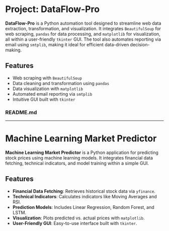 # Project: DataFlow-Pro

**DataFlow-Pro** is a Python automation tool designed to streamline web data extraction, transformation, and visualization. It integrates `BeautifulSoup` for web scraping, `pandas` for data processing, and `matplotlib` for visualization, all within a user-friendly `tkinter` GUI. The tool also automates reporting via email using `smtplib`, making it ideal for efficient data-driven decision-making.

## Features

- Web scraping with `BeautifulSoup`
- Data cleaning and transformation using `pandas`
- Data visualization with `matplotlib`
- Automated email reporting via `smtplib`
- Intuitive GUI built with `tkinter`


### README.md

---

# Machine Learning Market Predictor

**Machine Learning Market Predictor** is a Python application for predicting stock prices using machine learning models. It integrates financial data fetching, technical indicators, and model training within a simple GUI.

## Features

- **Financial Data Fetching**: Retrieves historical stock data via `yfinance`.
- **Technical Indicators**: Calculates indicators like Moving Averages and RSI.
- **Prediction Models**: Includes Linear Regression, Random Forest, and LSTM.
- **Visualization**: Plots predicted vs. actual prices with `matplotlib`.
- **User-Friendly GUI**: Easy-to-use interface built with `tkinter`.

